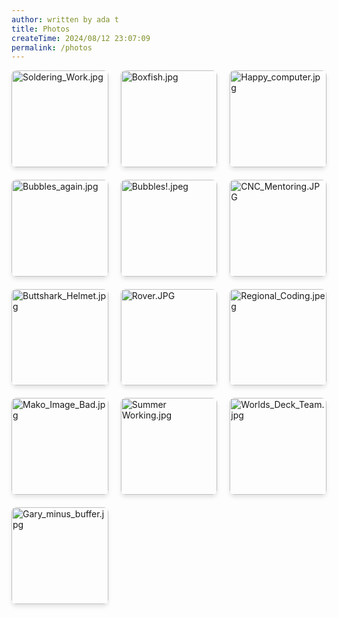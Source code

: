 ```yaml
---
author: written by ada t
title: Photos
createTime: 2024/08/12 23:07:09
permalink: /photos
---
```


<ClientOnly>
<div class="image-viewer">
    
<div class="image-item">
    <a href="/2024-08-06/Soldering_Work.jpg" target="_blank" class="image-link">
        <img src="/thumbnails/thumb_Soldering_Work.jpg?url" alt="Soldering_Work.jpg" loading="lazy">
        <div class="image-overlay">
            <p class="image-title">Soldering_Work.jpg</p>
            <p class="image-date">2024-08-06</p>
        </div>
    </a>
</div>
                
<div class="image-item">
    <a href="/2024-08-06/Boxfish.jpg" target="_blank" class="image-link">
        <img src="/thumbnails/thumb_Boxfish.jpg?url" alt="Boxfish.jpg" loading="lazy">
        <div class="image-overlay">
            <p class="image-title">Boxfish.jpg</p>
            <p class="image-date">2024-08-06</p>
        </div>
    </a>
</div>
                
<div class="image-item">
    <a href="/2024-08-06/Happy_computer.jpg" target="_blank" class="image-link">
        <img src="/thumbnails/thumb_Happy_computer.jpg?url" alt="Happy_computer.jpg" loading="lazy">
        <div class="image-overlay">
            <p class="image-title">Happy_computer.jpg</p>
            <p class="image-date">2024-08-06</p>
        </div>
    </a>
</div>
                
<div class="image-item">
    <a href="/2024-08-06/Bubbles_again.jpg" target="_blank" class="image-link">
        <img src="/thumbnails/thumb_Bubbles_again.jpg?url" alt="Bubbles_again.jpg" loading="lazy">
        <div class="image-overlay">
            <p class="image-title">Bubbles_again.jpg</p>
            <p class="image-date">2024-08-06</p>
        </div>
    </a>
</div>
                
<div class="image-item">
    <a href="/2024-08-06/Bubbles!.jpeg" target="_blank" class="image-link">
        <img src="/thumbnails/thumb_Bubbles!.jpeg?url" alt="Bubbles!.jpeg" loading="lazy">
        <div class="image-overlay">
            <p class="image-title">Bubbles!.jpeg</p>
            <p class="image-date">2024-08-06</p>
        </div>
    </a>
</div>
                
<div class="image-item">
    <a href="/2024-08-06/CNC_Mentoring.JPG" target="_blank" class="image-link">
        <img src="/thumbnails/thumb_CNC_Mentoring.JPG?url" alt="CNC_Mentoring.JPG" loading="lazy">
        <div class="image-overlay">
            <p class="image-title">CNC_Mentoring.JPG</p>
            <p class="image-date">2024-08-06</p>
        </div>
    </a>
</div>
                
<div class="image-item">
    <a href="/2024-08-06/Buttshark_Helmet.jpg" target="_blank" class="image-link">
        <img src="/thumbnails/thumb_Buttshark_Helmet.jpg?url" alt="Buttshark_Helmet.jpg" loading="lazy">
        <div class="image-overlay">
            <p class="image-title">Buttshark_Helmet.jpg</p>
            <p class="image-date">2024-08-06</p>
        </div>
    </a>
</div>
                
<div class="image-item">
    <a href="/2024-08-06/Rover.JPG" target="_blank" class="image-link">
        <img src="/thumbnails/thumb_Rover.JPG?url" alt="Rover.JPG" loading="lazy">
        <div class="image-overlay">
            <p class="image-title">Rover.JPG</p>
            <p class="image-date">2024-08-06</p>
        </div>
    </a>
</div>
                
<div class="image-item">
    <a href="/2024-08-06/Regional_Coding.jpeg" target="_blank" class="image-link">
        <img src="/thumbnails/thumb_Regional_Coding.jpeg?url" alt="Regional_Coding.jpeg" loading="lazy">
        <div class="image-overlay">
            <p class="image-title">Regional_Coding.jpeg</p>
            <p class="image-date">2024-08-06</p>
        </div>
    </a>
</div>
                
<div class="image-item">
    <a href="/2024-05-20/Mako_Image_Bad.jpg" target="_blank" class="image-link">
        <img src="/thumbnails/thumb_Mako_Image_Bad.jpg?url" alt="Mako_Image_Bad.jpg" loading="lazy">
        <div class="image-overlay">
            <p class="image-title">Mako_Image_Bad.jpg</p>
            <p class="image-date">2024-05-20</p>
        </div>
    </a>
</div>
                
<div class="image-item">
    <a href="/2024-08-06/Summer Working.jpg" target="_blank" class="image-link">
        <img src="/thumbnails/thumb_Summer Working.jpg?url" alt="Summer Working.jpg" loading="lazy">
        <div class="image-overlay">
            <p class="image-title">Summer Working.jpg</p>
            <p class="image-date">2024-08-06</p>
        </div>
    </a>
</div>
                
<div class="image-item">
    <a href="/2024-08-06/Worlds_Deck_Team.jpg" target="_blank" class="image-link">
        <img src="/thumbnails/thumb_Worlds_Deck_Team.jpg?url" alt="Worlds_Deck_Team.jpg" loading="lazy">
        <div class="image-overlay">
            <p class="image-title">Worlds_Deck_Team.jpg</p>
            <p class="image-date">2024-08-06</p>
        </div>
    </a>
</div>
                
<div class="image-item">
    <a href="/2024-08-06/Gary_minus_buffer.jpg" target="_blank" class="image-link">
        <img src="/thumbnails/thumb_Gary_minus_buffer.jpg?url" alt="Gary_minus_buffer.jpg" loading="lazy">
        <div class="image-overlay">
            <p class="image-title">Gary_minus_buffer.jpg</p>
            <p class="image-date">2024-08-06</p>
        </div>
    </a>
</div>
                
</div>
</ClientOnly>

<style>
.image-viewer {
    display: grid;
    grid-template-columns: repeat(3, 1fr);
    gap: 20px;
    margin-bottom: 40px;
    width: 100%;
}
.image-grid {
    display: contents; 
}

.image-item {
    position: relative;
    overflow: hidden;
    border-radius: 8px;
    box-shadow: 0 4px 6px rgba(0, 0, 0, 0.1);
    transition: transform 0.3s ease;
    aspect-ratio: 1 / 1;
    width: 100%; 
}

.image-item:hover {
    transform: translateY(-5px);
}

.image-link {
    display: block;
    position: relative;
    width: 100%;
    height: 100%;
}

.image-link img {
    width: 100%;
    height: 100%;
    object-fit: cover;
    display: block;
}

.image-overlay {
    position: absolute;
    bottom: 0;
    left: 0;
    right: 0;
    background: rgba(0, 0, 0, 0.7);
    color: white;
    padding: 10px;
    transform: translateY(100%);
    transition: transform 0.3s ease;
}

.image-item:hover .image-overlay {
    transform: translateY(0);
}

.image-title {
    margin: 0;
    font-size: 14px;
    font-weight: bold;
    white-space: nowrap;
    overflow: hidden;
    text-overflow: ellipsis;
}

.image-date {
    margin: 5px 0 0;
    font-size: 12px;
    opacity: 0.8;
}
</style>
